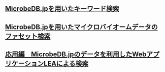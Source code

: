 ## [MicrobeDB.jpを用いたキーワード検索](https://github.com/MicrobeDBjp/document/blob/master/Lecture/MicrobeDBjpver2/AJACS77/lecture-keyword.md)

## [MicrobeDB.jpを用いたマイクロバイオームデータのファセット検索](https://github.com/MicrobeDBjp/document/blob/master/Lecture/MicrobeDBjpver2/AJACS77/lecture-comp_meta.md)

## [応用編　MicrobeDB.jpのデータを利用したWebアプリケーションLEAによる検索](https://github.com/MicrobeDBjp/document/blob/master/Lecture/MicrobeDBjpver2/AJACS77/lecture-lea.md)
